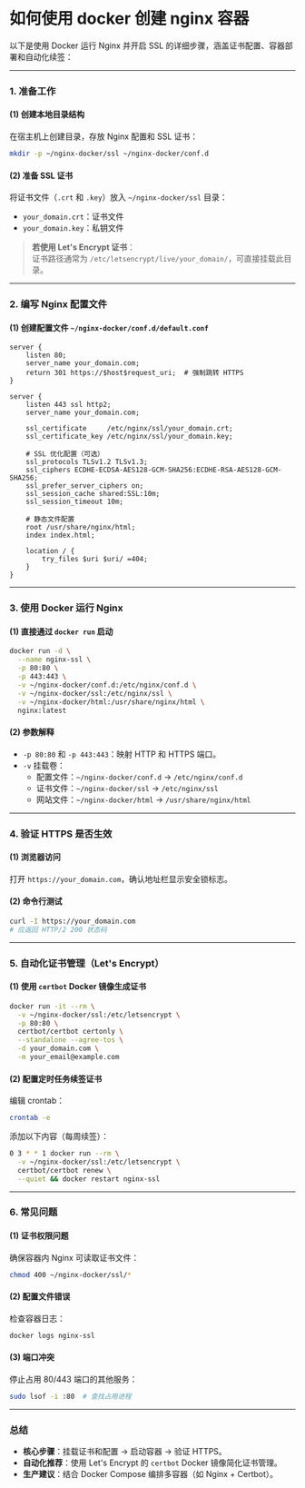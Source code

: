 # 如何使用 docker 创建 nginx 容器
以下是使用 Docker 运行 Nginx 并开启 SSL 的详细步骤，涵盖证书配置、容器部署和自动化续签：

---

### **1. 准备工作**
#### (1) 创建本地目录结构
在宿主机上创建目录，存放 Nginx 配置和 SSL 证书：
```bash
mkdir -p ~/nginx-docker/ssl ~/nginx-docker/conf.d
```

#### (2) 准备 SSL 证书
将证书文件（`.crt` 和 `.key`）放入 `~/nginx-docker/ssl` 目录：
- `your_domain.crt`：证书文件
- `your_domain.key`：私钥文件

> **若使用 Let's Encrypt 证书**：  
> 证书路径通常为 `/etc/letsencrypt/live/your_domain/`，可直接挂载此目录。

---

### **2. 编写 Nginx 配置文件**
#### (1) 创建配置文件 `~/nginx-docker/conf.d/default.conf`
```nginx
server {
    listen 80;
    server_name your_domain.com;
    return 301 https://$host$request_uri;  # 强制跳转 HTTPS
}

server {
    listen 443 ssl http2;
    server_name your_domain.com;

    ssl_certificate     /etc/nginx/ssl/your_domain.crt;
    ssl_certificate_key /etc/nginx/ssl/your_domain.key;

    # SSL 优化配置（可选）
    ssl_protocols TLSv1.2 TLSv1.3;
    ssl_ciphers ECDHE-ECDSA-AES128-GCM-SHA256:ECDHE-RSA-AES128-GCM-SHA256;
    ssl_prefer_server_ciphers on;
    ssl_session_cache shared:SSL:10m;
    ssl_session_timeout 10m;

    # 静态文件配置
    root /usr/share/nginx/html;
    index index.html;

    location / {
        try_files $uri $uri/ =404;
    }
}
```

---

### **3. 使用 Docker 运行 Nginx**
#### (1) 直接通过 `docker run` 启动
```bash
docker run -d \
  --name nginx-ssl \
  -p 80:80 \
  -p 443:443 \
  -v ~/nginx-docker/conf.d:/etc/nginx/conf.d \
  -v ~/nginx-docker/ssl:/etc/nginx/ssl \
  -v ~/nginx-docker/html:/usr/share/nginx/html \
  nginx:latest
```

#### (2) 参数解释
- `-p 80:80` 和 `-p 443:443`：映射 HTTP 和 HTTPS 端口。
- `-v` 挂载卷：  
  - 配置文件：`~/nginx-docker/conf.d` → `/etc/nginx/conf.d`  
  - 证书文件：`~/nginx-docker/ssl` → `/etc/nginx/ssl`  
  - 网站文件：`~/nginx-docker/html` → `/usr/share/nginx/html`

---

### **4. 验证 HTTPS 是否生效**
#### (1) 浏览器访问
打开 `https://your_domain.com`，确认地址栏显示安全锁标志。

#### (2) 命令行测试
```bash
curl -I https://your_domain.com
# 应返回 HTTP/2 200 状态码
```

---

### **5. 自动化证书管理（Let's Encrypt）**
#### (1) 使用 `certbot` Docker 镜像生成证书
```bash
docker run -it --rm \
  -v ~/nginx-docker/ssl:/etc/letsencrypt \
  -p 80:80 \
  certbot/certbot certonly \
  --standalone --agree-tos \
  -d your_domain.com \
  -m your_email@example.com
```

#### (2) 配置定时任务续签证书
编辑 crontab：
```bash
crontab -e
```
添加以下内容（每周续签）：
```bash
0 3 * * 1 docker run --rm \
  -v ~/nginx-docker/ssl:/etc/letsencrypt \
  certbot/certbot renew \
  --quiet && docker restart nginx-ssl
```

---

### **6. 常见问题**
#### (1) 证书权限问题
确保容器内 Nginx 可读取证书文件：
```bash
chmod 400 ~/nginx-docker/ssl/*
```

#### (2) 配置文件错误
检查容器日志：
```bash
docker logs nginx-ssl
```

#### (3) 端口冲突
停止占用 80/443 端口的其他服务：
```bash
sudo lsof -i :80  # 查找占用进程
```

---

### **总结**
- **核心步骤**：挂载证书和配置 → 启动容器 → 验证 HTTPS。  
- **自动化推荐**：使用 Let's Encrypt 的 `certbot` Docker 镜像简化证书管理。  
- **生产建议**：结合 Docker Compose 编排多容器（如 Nginx + Certbot）。